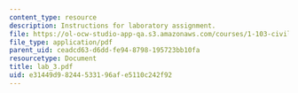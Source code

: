 ```yaml
---
content_type: resource
description: Instructions for laboratory assignment.
file: https://ol-ocw-studio-app-qa.s3.amazonaws.com/courses/1-103-civil-engineering-materials-laboratory-spring-2004/e31449d98244533196afe5110c242f92_lab_3.pdf
file_type: application/pdf
parent_uid: ceadcd63-d6dd-fe94-8798-195723bb10fa
resourcetype: Document
title: lab_3.pdf
uid: e31449d9-8244-5331-96af-e5110c242f92
---
```

